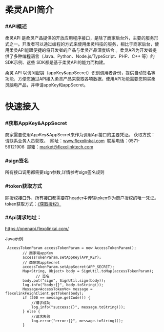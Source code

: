 
# 柔灵API简介

### #API概述
柔灵API 是柔灵产品提供的开放应用程序接口，是除了商家后台外，主要的服务形式之一。开发者可以通过编程的方式来使用柔灵科技的服务，相比于商家后台，使用柔灵API能跟便捷的将开发者的产品与柔灵产品深度结合 。柔灵API为开发者提供了多种编程语言（Java、Python、Node.js/TypeScript、PHP、C++ 等）的SDK示例、这些 SDK都是基于柔灵API的能力而构建。

柔灵 API 以访问密钥（appKey&appSecret）识别调用者身份，提供自动签名等功能，方便您通过API接入柔灵产品来获取各项数据。使用API功能需要您购买柔灵脑电产品，并申请appKey和appSecret。






# **快速接入**
### #获取AppKey&AppSecret
商家需要使用AppKey&AppSecret来作为调用Api接口的主要凭证。
获取方式：请联系业务人员获取。
 网址：<u>www.flexolinkai.com</u>
 联系电话：0571-56121906
 邮箱：<u>market@flexolinktech.com</u>


### #sign签名
所有接口调用都需要sign参数,详情参考sign签名规则
### #token获取方式
除授权接口外，所有接口都需要在header中传输token作为商户授权的唯一凭证。
token获取方式：[《获取授权》](https://www.yuque.com/rongjie-m6cw5/xvsuc9/ih7qge?singleDoc#%20%E3%80%8A%E8%8E%B7%E5%8F%96%E6%8E%88%E6%9D%83%E3%80%8B)
### #Api请求地址：
https://openapi.flexolinkai.com/

Java示例
```
 AccessTokenParam accessTokenParam = new AccessTokenParam();
        // 商家端appKey
        accessTokenParam.setAppKey(APP_KEY);
        // 商家端appSecret
        accessTokenParam.setAppSecret(APP_SECRET);
        Map<String, Object> body = SignUtil.toMap(accessTokenParam);
			  // 签名
        body.put("sign", SignUtil.sign(body));
        log.info("body:{}", body.toString());
        Message<AccessTokenVo> message = flexolinkFeignClient.getToken(body);
        if (200 == message.getCode()) {
            //请求成功
            log.info("success:{}", message.toString());
        } else {
            //请求失败
            log.error("error:{}", message.toString());
        }
```